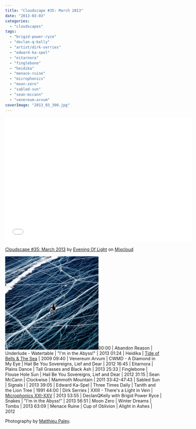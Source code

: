 ```yaml
---
title: "Cloudscape #35: March 2013"
date: "2013-03-03"
categories: 
  - "cloudscapes"
tags: 
  - "brigid-power-ryce"
  - "declan-q-kelly"
  - "artist/dirk-serries"
  - "edward-ka-spel"
  - "eitarnora"
  - "finglebone"
  - "heidika"
  - "menace-ruine"
  - "microphonics"
  - "moon-zero"
  - "sabled-sun"
  - "sean-mccann"
  - "venereum-arvum"
coverImage: "2013_03_300.jpg"
---
```


<iframe src="//www.mixcloud.com/widget/iframe/?feed=http%3A%2F%2Fwww.mixcloud.com%2Feveningoflight%2Fcloudscape-35-march-2013%2F&amp;embed_uuid=6acee564-a491-4fab-b9ef-651ced1af786&amp;stylecolor=a7dafb&amp;embed_type=widget_standard" height="400" width="600" frameborder="0"></iframe>

[Cloudscape #35: March 2013](http://www.mixcloud.com/eveningoflight/cloudscape-35-march-2013/?utm_source=widget&utm_medium=web&utm_campaign=base_links&utm_term=resource_link) by [Evening Of Light](http://www.mixcloud.com/eveningoflight/?utm_source=widget&utm_medium=web&utm_campaign=base_links&utm_term=profile_link) on [Mixcloud](http://www.mixcloud.com/?utm_source=widget&utm_medium=web&utm_campaign=base_links&utm_term=homepage_link)

![](images/2013_03_300.jpg)00:00 | Abandon Reason | Underlude - Watertable | "I'm in the Abyss!" | 2013 01:24 | Heidika | [Tide of Bells & The Sea](http://www.eveningoflight.nl/2009/10/27/retrospective-some-recent-richard-skelton-releases/ "Feature: Some Recent Richard Skelton Releases") | 2009 09:40 | Venereum Arvum | CWMD - A Diamond in My Eye | Hail Be You Sovereigns, Lief and Dear | 2012 16:45 | Eitarnora | Plains Dance | Tall Grasses and Black Ash | 2013 25:33 | Finglebone | Flouse Hole Sun | Hail Be You Sovereigns, Lief and Dear | 2012 31:15 | Sean McCann | Clockwise | Mammoth Mountain | 2011 33:42-47:43 | Sabled Sun | Signals I | 2013 39:05 | Edward Ka-Spel | Three Times Daily | Tanith and the Lion Tree | 1991 44:00 | Dirk Serries | XXIII - There's a Light in Vein | [Microphonics XXI-XXV](http://www.eveningoflight.nl/2013/02/24/review-dirk-serries-microphonics-xxi-xxv-2013/ "Review: Dirk Serries – Microphonics XXI-XXV (2013)") | 2013 53:55 | DeclanQKelly with Brigid Power Ryce | Snakes | "I'm in the Abyss!" | 2013 56:51 | Moon Zero | Winter Dreams | Tombs | 2013 63:09 | Menace Ruine | Cup of Oblivion | Alight in Ashes | 2012

Photography by [Matthieu Paley](http://www.paleyphoto.com/).
